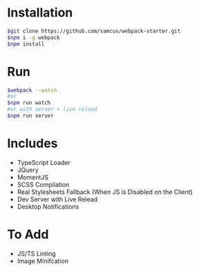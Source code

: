 # Installation
```sh
$git clone https://github.com/samcus/webpack-starter.git
$npm i -g webpack
$npm install
```

# Run
```sh
$webpack --watch
#or
$npm run watch
#or with server + live reload
$npm run server
```

# Includes
- TypeScript Loader
- JQuery
- MomentJS
- SCSS Compilation
- Real Stylesheets Fallback (When JS is Disabled on the Client)
- Dev Server with Live Relead
- Desktop Notifications

# To Add
- JS/TS Linting
- Image Minifcation